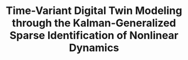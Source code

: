 ---
layout: publication
title: "Time-Variant Digital Twin Modeling through the Kalman-Generalized Sparse Identification of Nonlinear Dynamics"
type: "conference"
order: 164
year: 2022
authors: "Jingyi Wang, Jesús Moreira, Yankai Cao, Bhushan Gopaluni"
journal: "2022 American Control Conference, To Appear"
pdf: "2022C2_Wang_ACC.pdf"
thumbnail: "2022C2_Wang_ACC.png"
image: "/assets/thumbnails/2022C2_Wang_ACC.png"
thumbnail_caption: >
  Fig. 3. Graphical illustration about the Kalman-GSINDy steps.
description: "A digital twin is a computer-based digital representation that simulates the behavior of a physical system. Digital twins help users to interact with real-world processes digitally. Time-variant modeling is critical to preserving the accuracy of digital twin models as the process dynamics change with time. Kalman filter is a well-known recursive algorithm that adjusts the process state estimates using realtime measurements. Sparse identification of nonlinear dynamics (SINDy) is an algorithm that automatically identifies system models from large data sets using sparse regression so as to prevent overfitting and find an ideal trade-off between model complexity and accuracy. In this paper, the SINDy approach is first extended to the generalized SINDy (GSINDy). Then, the GSINDy is integrated with Kalman filter to automatically identify time-variant digital twin models for online applications. The effectiveness of the algorithm is revealed through a simulation example based on Lorenz system and an industrial diesel hydrotreating unit example."
---